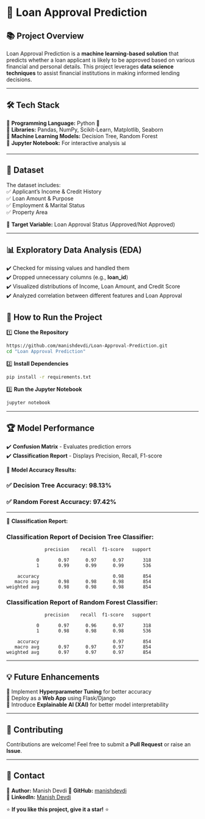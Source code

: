 # 🚀 Loan Approval Prediction

## 📚 Project Overview  
Loan Approval Prediction is a **machine learning-based solution** that predicts whether a loan applicant is likely to be approved based on various financial and personal details. This project leverages **data science techniques** to assist financial institutions in making informed lending decisions.

---

## 🛠️ Tech Stack  
🔹 **Programming Language:** Python 🐍  
🔹 **Libraries:** Pandas, NumPy, Scikit-Learn, Matplotlib, Seaborn  
🔹 **Machine Learning Models:** Decision Tree, Random Forest  
🔹 **Jupyter Notebook:** For interactive analysis 📊  

---

## 📂 Dataset  
The dataset includes:  
✅ Applicant’s Income & Credit History  
✅ Loan Amount & Purpose  
✅ Employment & Marital Status  
✅ Property Area  

🔹 **Target Variable:** Loan Approval Status (Approved/Not Approved)  

---

## 📊 Exploratory Data Analysis (EDA)  
✔️ Checked for missing values and handled them  
✔️ Dropped unnecessary columns (e.g., **loan_id**)  
✔️ Visualized distributions of Income, Loan Amount, and Credit Score  
✔️ Analyzed correlation between different features and Loan Approval  

## 🚀 How to Run the Project  

1️⃣ **Clone the Repository**  
```sh
https://github.com/manishdevdi/Loan-Approval-Prediction.git
cd "Loan Approval Prediction"
```

2️⃣ **Install Dependencies**  
```sh
pip install -r requirements.txt
```

3️⃣ **Run the Jupyter Notebook**  
```sh
jupyter notebook
```

---

## 🏆 Model Performance  
✔️ **Confusion Matrix** - Evaluates prediction errors  
✔️ **Classification Report** - Displays Precision, Recall, F1-score  

📌 **Model Accuracy Results:**  
### ✅ Decision Tree Accuracy: 98.13%  
### ✅ Random Forest Accuracy: 97.42%  
---

📌 **Classification Report:**
### Classification Report of Decision Tree Classifier:
```
              precision    recall  f1-score   support

           0       0.97      0.97      0.97       318
           1       0.99      0.99      0.99       536

    accuracy                           0.98       854
   macro avg       0.98      0.98      0.98       854
weighted avg       0.98      0.98      0.98       854
```
### Classification Report of Random Forest Classifier:
```
              precision    recall  f1-score   support

           0       0.97      0.96      0.97       318
           1       0.98      0.98      0.98       536

    accuracy                           0.97       854
   macro avg       0.97      0.97      0.97       854
weighted avg       0.97      0.97      0.97       854
```
---

## 💡 Future Enhancements  
🔹 Implement **Hyperparameter Tuning** for better accuracy  
🔹 Deploy as a **Web App** using Flask/Django  
🔹 Introduce **Explainable AI (XAI)** for better model interpretability  

---

## 🤝 Contributing  
Contributions are welcome! Feel free to submit a **Pull Request** or raise an **Issue**.

---

## 📧 Contact  
📌 **Author:** Manish Devdi 
📌 **GitHub:** [manishdevdi](https://github.com/manishdevdi)  
📌 **LinkedIn:** [Manish Devdi](https://www.linkedin.com/in/manish-devdi-63bb78234/)  

⭐ **If you like this project, give it a star!** ⭐  

